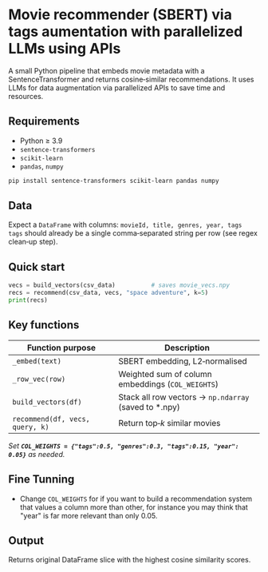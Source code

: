 # Movie recommender (SBERT) via tags aumentation with parallelized LLMs using APIs

A small Python pipeline that embeds movie metadata with a SentenceTransformer and returns cosine‑similar recommendations. It uses LLMs for data augmentation via parallelized APIs to save time and resources.

## Requirements

- Python ≥ 3.9
- `sentence‑transformers`
- `scikit‑learn`
- `pandas`, `numpy`

```bash
pip install sentence-transformers scikit-learn pandas numpy
```

## Data

Expect a `DataFrame` with columns: `movieId, title, genres, year, tags`  
`tags` should already be a single comma‑separated string per row (see regex clean‑up step).

## Quick start

```python
vecs = build_vectors(csv_data)          # saves movie_vecs.npy
recs = recommend(csv_data, vecs, "space adventure", k=5)
print(recs)
```

## Key functions

| Function purpose                | Description                                           |
| ------------------------------- | ----------------------------------------------------- |
| `_embed(text)`                  | SBERT embedding, L2‑normalised                        |
| `_row_vec(row)`                 | Weighted sum of column embeddings (`COL_WEIGHTS`)     |
| `build_vectors(df)`             | Stack all row vectors → `np.ndarray` (saved to *.npy) |
| `recommend(df, vecs, query, k)` | Return top‑*k* similar movies                         |

*Set **`COL_WEIGHTS = {"tags":0.5, "genres":0.3, "tags":0.15, "year": 0.05}`** as needed.*

## Fine Tunning

- Change `COL_WEIGHTS` for if you want to build a recommendation system that values a column more than other, for instance you may think that "year" is far more relevant than only 0.05.

## Output

Returns original DataFrame slice with the highest cosine similarity scores.
